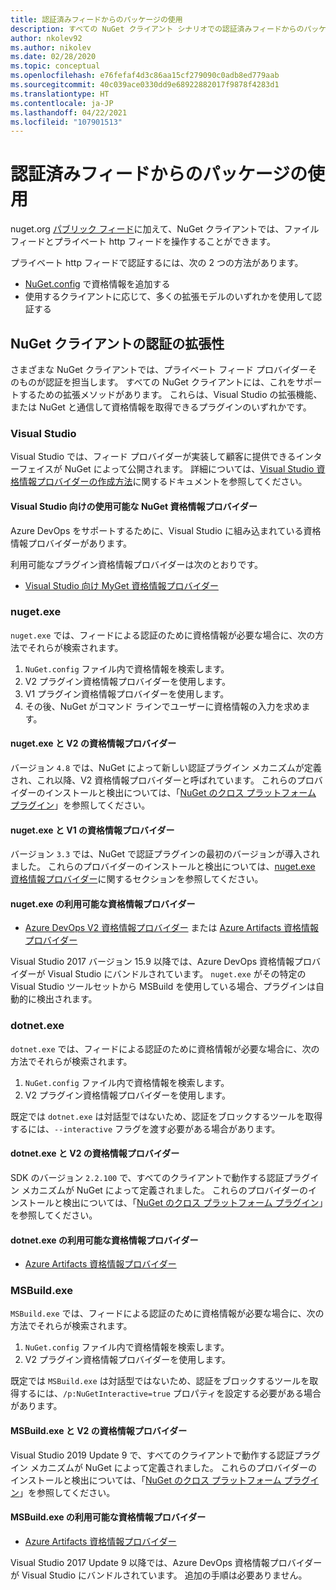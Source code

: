 ```yaml
---
title: 認証済みフィードからのパッケージの使用
description: すべての NuGet クライアント シナリオでの認証済みフィードからのパッケージの使用
author: nkolev92
ms.author: nikolev
ms.date: 02/28/2020
ms.topic: conceptual
ms.openlocfilehash: e76fefaf4d3c86aa15cf279090c0adb8ed779aab
ms.sourcegitcommit: 40c039ace0330dd9e68922882017f9878f4283d1
ms.translationtype: HT
ms.contentlocale: ja-JP
ms.lasthandoff: 04/22/2021
ms.locfileid: "107901513"
---
```

# <a name="consuming-packages-from-authenticated-feeds"></a>認証済みフィードからのパッケージの使用

nuget.org [パブリック フィード](https://api.nuget.org/v3/index.json)に加えて、NuGet クライアントでは、ファイル フィードとプライベート http フィードを操作することができます。


プライベート http フィードで認証するには、次の 2 つの方法があります。

* [NuGet.config](../reference/nuget-config-file.md#packagesourcecredentials) で資格情報を追加する
* 使用するクライアントに応じて、多くの拡張モデルのいずれかを使用して認証する

## <a name="nuget-clients-authentication-extensibility"></a>NuGet クライアントの認証の拡張性

さまざまな NuGet クライアントでは、プライベート フィード プロバイダーそのものが認証を担当します。
すべての NuGet クライアントには、これをサポートするための拡張メソッドがあります。 これらは、Visual Studio の拡張機能、または NuGet と通信して資格情報を取得できるプラグインのいずれかです。

### <a name="visual-studio"></a>Visual Studio

Visual Studio では、フィード プロバイダーが実装して顧客に提供できるインターフェイスが NuGet によって公開されます。 詳細については、[Visual Studio 資格情報プロバイダーの作成方法](../reference/extensibility/NuGet-Credential-Providers-for-Visual-Studio.md)に関するドキュメントを参照してください。

#### <a name="available-nuget-credential-providers-for-visual-studio"></a>Visual Studio 向けの使用可能な NuGet 資格情報プロバイダー

Azure DevOps をサポートするために、Visual Studio に組み込まれている資格情報プロバイダーがあります。


利用可能なプラグイン資格情報プロバイダーは次のとおりです。

* [Visual Studio 向け MyGet 資格情報プロバイダー](http://docs.myget.org/docs/reference/credential-provider-for-visual-studio)

### <a name="nugetexe"></a>nuget.exe

`nuget.exe` では、フィードによる認証のために資格情報が必要な場合に、次の方法でそれらが検索されます。

1. `NuGet.config` ファイル内で資格情報を検索します。
1. V2 プラグイン資格情報プロバイダーを使用します。
1. V1 プラグイン資格情報プロバイダーを使用します。
1. その後、NuGet がコマンド ラインでユーザーに資格情報の入力を求めます。

#### <a name="nugetexe-and-v2-credential-providers"></a>nuget.exe と V2 の資格情報プロバイダー

バージョン `4.8` では、NuGet によって新しい認証プラグイン メカニズムが定義され、これ以降、V2 資格情報プロバイダーと呼ばれています。
これらのプロバイダーのインストールと検出については、「[NuGet のクロス プラットフォーム プラグイン](../reference/extensibility/NuGet-Cross-Platform-Plugins.md#plugin-installation-and-discovery)」を参照してください。

#### <a name="nugetexe-and-v1-credential-providers"></a>nuget.exe と V1 の資格情報プロバイダー

バージョン `3.3` では、NuGet で認証プラグインの最初のバージョンが導入されました。
これらのプロバイダーのインストールと検出については、[nuget.exe 資格情報プロバイダー](../reference/extensibility/nuget-exe-Credential-Providers.md#nugetexe-credential-provider-discovery)に関するセクションを参照してください。

#### <a name="available-credential-providers-for-nugetexe"></a>nuget.exe の利用可能な資格情報プロバイダー

* [Azure DevOps V2 資格情報プロバイダー](/azure/devops/artifacts/nuget/nuget-exe#add-a-feed-to-nuget-482-or-later) または [Azure Artifacts 資格情報プロバイダー](https://github.com/microsoft/artifacts-credprovider)

Visual Studio 2017 バージョン 15.9 以降では、Azure DevOps 資格情報プロバイダーが Visual Studio にバンドルされています。
`nuget.exe` がその特定の Visual Studio ツールセットから MSBuild を使用している場合、プラグインは自動的に検出されます。

### <a name="dotnetexe"></a>dotnet.exe

`dotnet.exe` では、フィードによる認証のために資格情報が必要な場合に、次の方法でそれらが検索されます。

1. `NuGet.config` ファイル内で資格情報を検索します。
1. V2 プラグイン資格情報プロバイダーを使用します。

既定では `dotnet.exe` は対話型ではないため、認証をブロックするツールを取得するには、`--interactive` フラグを渡す必要がある場合があります。

#### <a name="dotnetexe-and-v2-credential-providers"></a>dotnet.exe と V2 の資格情報プロバイダー

SDK のバージョン `2.2.100` で、すべてのクライアントで動作する認証プラグイン メカニズムが NuGet によって定義されました。
これらのプロバイダーのインストールと検出については、「[NuGet のクロス プラットフォーム プラグイン](../reference/extensibility/NuGet-Cross-Platform-Plugins.md#plugin-installation-and-discovery)」を参照してください。

#### <a name="available-credential-providers-for-dotnetexe"></a>dotnet.exe の利用可能な資格情報プロバイダー

* [Azure Artifacts 資格情報プロバイダー](https://github.com/microsoft/artifacts-credprovider)

### <a name="msbuildexe"></a>MSBuild.exe

`MSBuild.exe` では、フィードによる認証のために資格情報が必要な場合に、次の方法でそれらが検索されます。

1. `NuGet.config` ファイル内で資格情報を検索します。
1. V2 プラグイン資格情報プロバイダーを使用します。

既定では `MSBuild.exe` は対話型ではないため、認証をブロックするツールを取得するには、`/p:NuGetInteractive=true` プロパティを設定する必要がある場合があります。

#### <a name="msbuildexe-and-v2-credential-providers"></a>MSBuild.exe と V2 の資格情報プロバイダー

Visual Studio 2019 Update 9 で、すべてのクライアントで動作する認証プラグイン メカニズムが NuGet によって定義されました。
これらのプロバイダーのインストールと検出については、「[NuGet のクロス プラットフォーム プラグイン](../reference/extensibility/NuGet-Cross-Platform-Plugins.md#plugin-installation-and-discovery)」を参照してください。

#### <a name="available-credential-providers-for-msbuildexe"></a>MSBuild.exe の利用可能な資格情報プロバイダー

* [Azure Artifacts 資格情報プロバイダー](https://github.com/microsoft/artifacts-credprovider)

Visual Studio 2017 Update 9 以降では、Azure DevOps 資格情報プロバイダーが Visual Studio にバンドルされています。 追加の手順は必要ありません。
